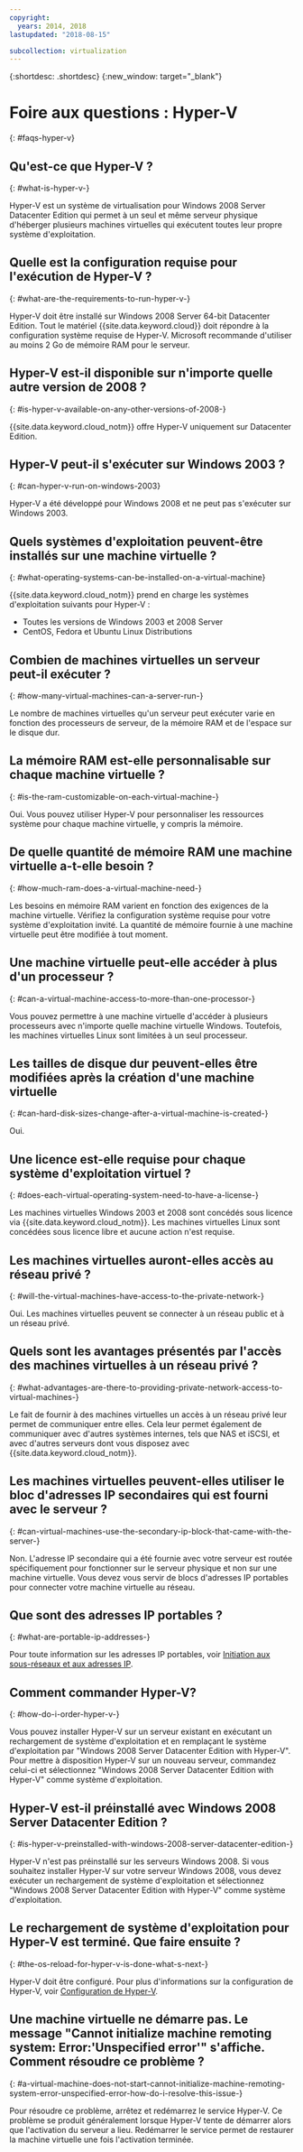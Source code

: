```yaml
---
copyright:
  years: 2014, 2018
lastupdated: "2018-08-15"

subcollection: virtualization
---
```

{:shortdesc: .shortdesc}
{:new_window: target="_blank"}

# Foire aux questions : Hyper-V
{: #faqs-hyper-v}

## Qu'est-ce que Hyper-V ?
{: #what-is-hyper-v-}

Hyper-V est un système de virtualisation pour Windows 2008 Server Datacenter Edition qui permet à un seul et même serveur physique d'héberger plusieurs machines virtuelles qui exécutent toutes leur propre système d'exploitation.

## Quelle est la configuration requise pour l'exécution de Hyper-V ?
{: #what-are-the-requirements-to-run-hyper-v-}

Hyper-V doit être installé sur Windows 2008 Server 64-bit Datacenter Edition. Tout le matériel {{site.data.keyword.cloud}} doit répondre à la configuration système requise de Hyper-V. Microsoft recommande d'utiliser au moins 2 Go de mémoire RAM pour le serveur. 

## Hyper-V est-il disponible sur n'importe quelle autre version de 2008 ?
{: #is-hyper-v-available-on-any-other-versions-of-2008-}

{{site.data.keyword.cloud_notm}} offre Hyper-V uniquement sur Datacenter Edition.

## Hyper-V peut-il s'exécuter sur Windows 2003 ?
{: #can-hyper-v-run-on-windows-2003}

Hyper-V a été développé pour Windows 2008 et ne peut pas s'exécuter sur Windows 2003.

## Quels systèmes d'exploitation peuvent-être installés sur une machine virtuelle ?
{: #what-operating-systems-can-be-installed-on-a-virtual-machine}

{{site.data.keyword.cloud_notm}} prend en charge les systèmes d'exploitation suivants pour Hyper-V :

* Toutes les versions de Windows 2003 et 2008 Server
* CentOS, Fedora et Ubuntu Linux Distributions

## Combien de machines virtuelles un serveur peut-il exécuter ?
{: #how-many-virtual-machines-can-a-server-run-}

Le nombre de machines virtuelles qu'un serveur peut exécuter varie en fonction des processeurs de serveur, de la mémoire RAM et de l'espace sur le disque dur. 

## La mémoire RAM est-elle personnalisable sur chaque machine virtuelle ?
{: #is-the-ram-customizable-on-each-virtual-machine-}

Oui. Vous pouvez utiliser Hyper-V pour personnaliser les ressources système pour chaque machine virtuelle, y compris la mémoire. 

## De quelle quantité de mémoire RAM une machine virtuelle a-t-elle besoin ?
{: #how-much-ram-does-a-virtual-machine-need-}

Les besoins en mémoire RAM varient en fonction des exigences de la machine virtuelle. Vérifiez la configuration système requise pour votre système d'exploitation invité. La quantité de mémoire fournie à une machine virtuelle peut être modifiée à tout moment. 

## Une machine virtuelle peut-elle accéder à plus d'un processeur ?
{: #can-a-virtual-machine-access-to-more-than-one-processor-}

Vous pouvez permettre à une machine virtuelle d'accéder à plusieurs processeurs avec n'importe quelle machine virtuelle Windows. Toutefois, les machines virtuelles Linux sont limitées à un seul processeur. 

## Les tailles de disque dur peuvent-elles être modifiées après la création d'une machine virtuelle 
{: #can-hard-disk-sizes-change-after-a-virtual-machine-is-created-}

Oui.

## Une licence est-elle requise pour chaque système d'exploitation virtuel ?
{: #does-each-virtual-operating-system-need-to-have-a-license-}

Les machines virtuelles Windows 2003 et 2008 sont concédés sous licence via {{site.data.keyword.cloud_notm}}. Les machines virtuelles Linux sont concédées sous licence libre et aucune action n'est requise. 

## Les machines virtuelles auront-elles accès au réseau privé ?
{: #will-the-virtual-machines-have-access-to-the-private-network-}

Oui. Les machines virtuelles peuvent se connecter à un réseau public et à un réseau privé. 

## Quels sont les avantages présentés par l'accès des machines virtuelles à un réseau privé ?
{: #what-advantages-are-there-to-providing-private-network-access-to-virtual-machines-}

Le fait de fournir à des machines virtuelles un accès à un réseau privé leur permet de communiquer entre elles. Cela leur permet également de communiquer avec d'autres systèmes internes, tels que NAS et iSCSI, et avec d'autres serveurs dont vous disposez avec {{site.data.keyword.cloud_notm}}.

## Les machines virtuelles peuvent-elles utiliser le bloc d'adresses IP secondaires qui est fourni avec le serveur ?
{: #can-virtual-machines-use-the-secondary-ip-block-that-came-with-the-server-}

Non. L'adresse IP secondaire qui a été fournie avec votre serveur est routée spécifiquement pour fonctionner sur le serveur physique et non sur une machine virtuelle. Vous devez vous servir de blocs d'adresses IP portables pour connecter votre machine virtuelle au réseau. 

## Que sont des adresses IP portables ?
{: #what-are-portable-ip-addresses-}

Pour toute information sur les adresses IP portables, voir [Initiation aux sous-réseaux et aux adresses IP](/docs/infrastructure/subnets?topic=subnets-getting-started-subnets-ips#getting-started-subnets-ips).

## Comment commander Hyper-V? 
{: #how-do-i-order-hyper-v-}

Vous pouvez installer Hyper-V sur un serveur existant en exécutant un rechargement de système d'exploitation et en remplaçant le système d'exploitation par "Windows 2008 Server Datacenter Edition with Hyper-V". Pour mettre à disposition Hyper-V sur un nouveau serveur, commandez celui-ci et sélectionnez "Windows 2008 Server Datacenter Edition with Hyper-V" comme système d'exploitation. 

## Hyper-V est-il préinstallé avec Windows 2008 Server Datacenter Edition ?
{: #is-hyper-v-preinstalled-with-windows-2008-server-datacenter-edition-}

Hyper-V n'est pas préinstallé sur les serveurs Windows 2008. Si vous souhaitez installer Hyper-V sur votre serveur Windows 2008, vous devez exécuter un rechargement de système d'exploitation et sélectionnez "Windows 2008 Server Datacenter Edition with Hyper-V" comme système d'exploitation. 

## Le rechargement de système d'exploitation pour Hyper-V est terminé. Que faire ensuite ?
{: #the-os-reload-for-hyper-v-is-done-what-s-next-}

Hyper-V doit être configuré. Pour plus d'informations sur la configuration de Hyper-V, voir [Configuration de Hyper-V](/docs/infrastructure/virtualization?topic=Virtualization-setting-up-hyper-v).

## Une machine virtuelle ne démarre pas. Le message "Cannot initialize machine remoting system: Error:'Unspecified error'" s'affiche. Comment résoudre ce problème ?
{: #a-virtual-machine-does-not-start-cannot-initialize-machine-remoting-system-error-unspecified-error-how-do-i-resolve-this-issue-}

Pour résoudre ce problème, arrêtez et redémarrez le service Hyper-V. Ce problème se produit généralement lorsque Hyper-V tente de démarrer alors que l'activation du serveur a lieu. Redémarrer le service permet de restaurer la machine virtuelle une fois l'activation terminée.
